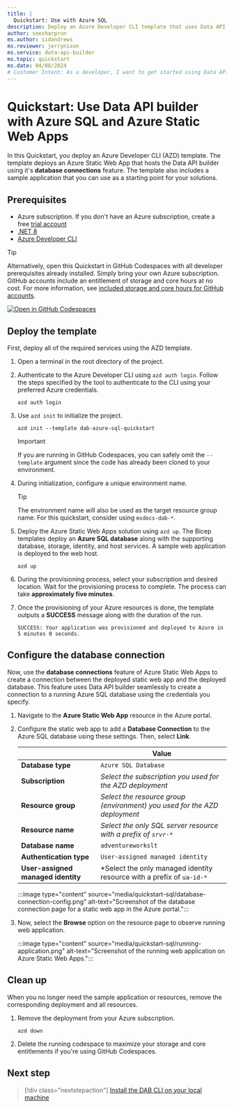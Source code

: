 ```yaml
---
title: |
  Quickstart: Use with Azure SQL
description: Deploy an Azure Developer CLI template that uses Data API builder with Azure Static Web apps and Azure SQL.
author: seesharprun
ms.author: sidandrews
ms.reviewer: jerrynixon
ms.service: data-api-builder
ms.topic: quickstart
ms.date: 04/08/2024
# Customer Intent: As a developer, I want to get started using Data API builder quickly, so that I can evaluate the tool.
---
```


# Quickstart: Use Data API builder with Azure SQL and Azure Static Web Apps

In this Quickstart, you deploy an Azure Developer CLI (AZD) template. The template deploys an Azure Static Web App that hosts the Data API builder using it's **database connections** feature. The template also includes a sample application that you can use as a starting point for your solutions.

## Prerequisites

- Azure subscription. If you don't have an Azure subscription, create a free [trial account](https://azure.microsoft.com/free/?WT.mc_id=A261C142F)
- [.NET 8](https://dotnet.microsoft.com/download/dotnet/8.0)
- [Azure Developer CLI](https://github.com/MicrosoftDocs/azure-docs-pr/blob/main/azure/developer/azure-developer-cli/install-azd)

> [!TIP]
> Alternatively, open this Quickstart in GitHub Codespaces with all developer prerequisites already installed. Simply bring your own Azure subscription. GitHub accounts include an entitlement of storage and core hours at no cost. For more information, see [included storage and core hours for GitHub accounts](https://docs.github.com/billing/managing-billing-for-github-codespaces/about-billing-for-github-codespaces#monthly-included-storage-and-core-hours-for-personal-accounts).
>
> [![Open in GitHub Codespaces](https://img.shields.io/static/v1?style=for-the-badge&label=GitHub+Codespaces&message=Open&color=brightgreen&logo=github)](https://codespaces.new/Azure-Samples/dab-azure-sql-quickstart?template=true&quickstart=1)

## Deploy the template

First, deploy all of the required services using the AZD template.

1. Open a terminal in the root directory of the project.

1. Authenticate to the Azure Developer CLI using `azd auth login`. Follow the steps specified by the tool to authenticate to the CLI using your preferred Azure credentials.

    ```azurecli
    azd auth login
    ```

1. Use `azd init` to initialize the project.

    ```azurecli
    azd init --template dab-azure-sql-quickstart
    ```

    > [!IMPORTANT]
    > If you are running in GitHub Codespaces, you can safely omit the `--template` argument since the code has already been cloned to your environment.

1. During initialization, configure a unique environment name.

    > [!TIP]
    > The environment name will also be used as the target resource group name. For this quickstart, consider using `msdocs-dab-*`.

1. Deploy the Azure Static Web Apps solution using `azd up`. The Bicep templates deploy an **Azure SQL database** along with the supporting database, storage, identity, and host services. A sample web application is deployed to the web host.

    ```azurecli
    azd up
    ```

1. During the provisioning process, select your subscription and desired location. Wait for the provisioning process to complete. The process can take **approximately five minutes**.

1. Once the provisioning of your Azure resources is done, the template outputs a **SUCCESS** message along with the duration of the run.

    ```output
    SUCCESS: Your application was provisioned and deployed to Azure in 5 minutes 0 seconds.
    ```

## Configure the database connection

Now, use the **database connections** feature of Azure Static Web Apps to create a connection between the deployed static web app and the deployed database. This feature uses Data API builder seamlessly to create a connection to a running Azure SQL database using the credentials you specify.

1. Navigate to the **Azure Static Web App** resource in the Azure portal.

1. Configure the static web app to add a **Database Connection** to the Azure SQL database using these settings. Then, select **Link**.

    | | Value |
    | --- | --- |
    | **Database type** | `Azure SQL Database` |
    | **Subscription** | *Select the subscription you used for the AZD deployment* |
    | **Resource group** | *Select the resource group (environment) you used for the AZD deployment* |
    | **Resource name** | *Select the only SQL server resource with a prefix of `srvr-*`* |
    | **Database name** | `adventureworkslt` |
    | **Authentication type** | `User-assigned managed identity` |
    | **User-assigned managed identity** | *Select the only managed identity resource with a prefix of `ua-id-*` |

    :::image type="content" source="media/quickstart-sql/database-connection-config.png" alt-text="Screenshot of the database connection page for a static web app in the Azure portal.":::

1. Now, select the **Browse** option on the resource page to observe running web application.

    :::image type="content" source="media/quickstart-sql/running-application.png" alt-text="Screenshot of the running web application on Azure Static Web Apps.":::

## Clean up

When you no longer need the sample application or resources, remove the corresponding deployment and all resources.

1. Remove the deployment from your Azure subscription.

    ```azurecli
    azd down
    ```

1. Delete the running codespace to maximize your storage and core entitlements if you're using GitHub Codespaces.

## Next step

> [!div class="nextstepaction"]
> [Install the DAB CLI on your local machine](how-to-install-cli.md)
